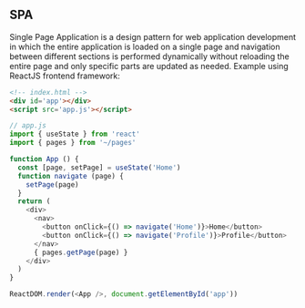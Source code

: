 ## SPA
Single Page Application is a design pattern for web application development in which the entire application is loaded on a single page and navigation between different sections is performed dynamically without reloading the entire page and only specific parts are updated as needed. Example using ReactJS frontend framework:
```html
<!-- index.html -->
<div id='app'></div>
<script src='app.js'></script>
```
```js
// app.js
import { useState } from 'react'
import { pages } from '~/pages'

function App () {
  const [page, setPage] = useState('Home')
  function navigate (page) {
    setPage(page)
  }
  return (
    <div>
      <nav>
        <button onClick={() => navigate('Home')}>Home</button>
        <button onClick={() => navigate('Profile')}>Profile</button>
      </nav>
      { pages.getPage(page) }
    </div>
  )
}

ReactDOM.render(<App />, document.getElementById('app'))
```